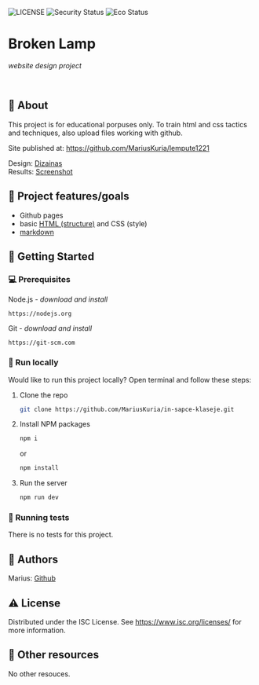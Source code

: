 ![LICENSE](https://img.shields.io/badge/license-ISC-green)
![Security Status](https://img.shields.io/security-headers?label=Security&url=https%3A%2F%2Fgithub.com&style=flat-square)
![Eco Status](https://img.shields.io/badge/ECO-Friendly-green.svg)

# Broken Lamp

_website design project_

<br>

## 🌟 About

This project is for educational porpuses only. To train html and css tactics and techniques, also upload files working with github.

Site published at: https://github.com/MariusKuria/lempute1221

Design: [Dizainas](./images/lempute.png)
<br>
Results: [Screenshot](./images/screenshot%20.png)

## 🎯 Project features/goals

- Github pages
- basic [HTML (structure)](https://www.w3schools.com/TAGS/default.asp) and CSS (style)
- [markdown](https://docs.github.com/en/get-started/writing-on-github/getting-started-with-writing-and-formatting-on-github/basic-writing-and-formatting-syntax)

## 🧰 Getting Started

### 💻 Prerequisites

Node.js - _download and install_

```
https://nodejs.org
```

Git - _download and install_

```
https://git-scm.com
```

### 🏃 Run locally

Would like to run this project locally? Open terminal and follow these steps:

1. Clone the repo
   ```sh
   git clone https://github.com/MariusKuria/in-sapce-klaseje.git
   ```
2. Install NPM packages
   ```sh
   npm i
   ```
   or
   ```sh
   npm install
   ```
3. Run the server
   ```sh
   npm run dev
   ```

### 🧪 Running tests

There is no tests for this project.

## 🚀 Authors

Marius: [Github](https://github.com/MariusKuria)

## ⚠️ License

Distributed under the ISC License. See https://www.isc.org/licenses/ for more information.

## 🔗 Other resources

No other resouces.

